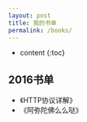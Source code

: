 ```yaml
---
layout: post
title: 我的书单
permalink: /books/
---
```


* content
{:toc}


2016书单
-----------------------------------------------------------------


+ 《HTTP协议详解》
+ 《阿弥陀佛么么哒》
